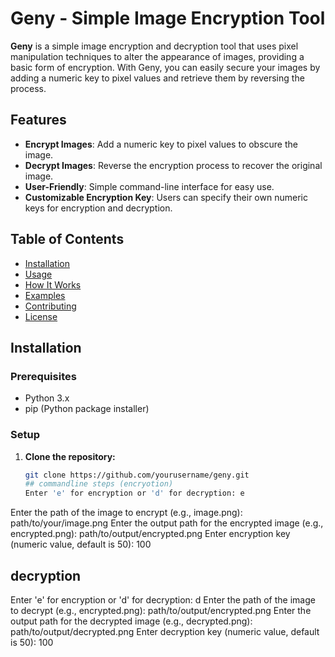 # Geny - Simple Image Encryption Tool

**Geny** is a simple image encryption and decryption tool that uses pixel manipulation techniques to alter the appearance of images, providing a basic form of encryption. With Geny, you can easily secure your images by adding a numeric key to pixel values and retrieve them by reversing the process.

## Features

- **Encrypt Images**: Add a numeric key to pixel values to obscure the image.
- **Decrypt Images**: Reverse the encryption process to recover the original image.
- **User-Friendly**: Simple command-line interface for easy use.
- **Customizable Encryption Key**: Users can specify their own numeric keys for encryption and decryption.

## Table of Contents

- [Installation](#installation)
- [Usage](#usage)
- [How It Works](#how-it-works)
- [Examples](#examples)
- [Contributing](#contributing)
- [License](#license)

## Installation

### Prerequisites

- Python 3.x
- pip (Python package installer)

### Setup

1. **Clone the repository:**

   ```bash
   git clone https://github.com/yourusername/geny.git
   ## commandline steps (encryotion)
   Enter 'e' for encryption or 'd' for decryption: e
Enter the path of the image to encrypt (e.g., image.png): path/to/your/image.png
Enter the output path for the encrypted image (e.g., encrypted.png): path/to/output/encrypted.png
Enter encryption key (numeric value, default is 50): 100
## decryption
Enter 'e' for encryption or 'd' for decryption: d
Enter the path of the image to decrypt (e.g., encrypted.png): path/to/output/encrypted.png
Enter the output path for the decrypted image (e.g., decrypted.png): path/to/output/decrypted.png
Enter decryption key (numeric value, default is 50): 100


  
